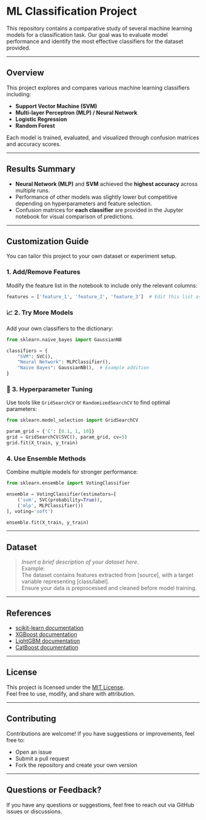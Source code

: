 # ML Classification Project

This repository contains a comparative study of several machine learning models for a classification task. Our goal was to evaluate model performance and identify the most effective classifiers for the dataset provided.

---

## Overview

This project explores and compares various machine learning classifiers including:

- **Support Vector Machine (SVM)**
- **Multi-layer Perceptron (MLP) / Neural Network**
- **Logistic Regression**
- **Random Forest**

Each model is trained, evaluated, and visualized through confusion matrices and accuracy scores.

---

## Results Summary

-  **Neural Network (MLP)** and **SVM** achieved the **highest accuracy** across multiple runs.
-  Performance of other models was slightly lower but competitive depending on hyperparameters and feature selection.
-  Confusion matrices for **each classifier** are provided in the Jupyter notebook for visual comparison of predictions.

---


## Customization Guide

You can tailor this project to your own dataset or experiment setup.

### 1. Add/Remove Features

Modify the feature list in the notebook to include only the relevant columns:

```python
features = ['feature_1', 'feature_2', 'feature_3']  # Edit this list as needed
```

### 📈 2. Try More Models

Add your own classifiers to the dictionary:

```python
from sklearn.naive_bayes import GaussianNB

classifiers = {
    "SVM": SVC(),
    "Neural Network": MLPClassifier(),
    "Naive Bayes": GaussianNB(),  # Example addition
}
```

### 🧪 3. Hyperparameter Tuning

Use tools like `GridSearchCV` or `RandomizedSearchCV` to find optimal parameters:

```python
from sklearn.model_selection import GridSearchCV

param_grid = {'C': [0.1, 1, 10]}
grid = GridSearchCV(SVC(), param_grid, cv=5)
grid.fit(X_train, y_train)
```

### 4. Use Ensemble Methods

Combine multiple models for stronger performance:

```python
from sklearn.ensemble import VotingClassifier

ensemble = VotingClassifier(estimators=[
    ('svm', SVC(probability=True)),
    ('mlp', MLPClassifier())
], voting='soft')

ensemble.fit(X_train, y_train)
```

---

##  Dataset

> *Insert a brief description of your dataset here.*  
> Example:  
> The dataset contains features extracted from [source], with a target variable representing [class/label].  
> Ensure your data is preprocessed and cleaned before model training.

---

## References

- [scikit-learn documentation](https://scikit-learn.org/)
- [XGBoost documentation](https://xgboost.readthedocs.io/)
- [LightGBM documentation](https://lightgbm.readthedocs.io/)
- [CatBoost documentation](https://catboost.ai/)

---

## License

This project is licensed under the [MIT License](LICENSE).  
Feel free to use, modify, and share with attribution.

---

## Contributing

Contributions are welcome! If you have suggestions or improvements, feel free to:

- Open an issue
- Submit a pull request
- Fork the repository and create your own version

---

## Questions or Feedback?

If you have any questions or suggestions, feel free to reach out via GitHub issues or discussions.
